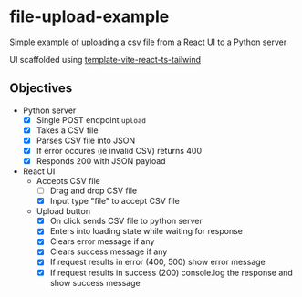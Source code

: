 # file-upload-example
Simple example of uploading a csv file from a React UI to a Python server

UI scaffolded using [template-vite-react-ts-tailwind](https://github.com/RoyRao2333/template-vite-react-ts-tailwind/tree/main)

## Objectives
- Python server
  - [x] Single POST endpoint `upload`
  - [x] Takes a CSV file
  - [x] Parses CSV file into JSON
  - [x] If error occures (ie invalid CSV) returns 400
  - [x] Responds 200 with JSON payload
- React UI
  - Accepts CSV file
    - [ ] Drag and drop CSV file
    - [x] Input type "file" to accept CSV file
  - Upload button
    - [x] On click sends CSV file to python server
    - [x] Enters into loading state while waiting for response
    - [x] Clears error message if any
    - [x] Clears success message if any
    - [x] If request results in error (400, 500) show error message
    - [x] If request results in success (200) console.log the response and show success message